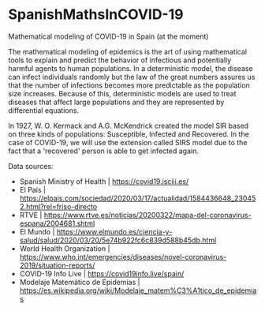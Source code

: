 # SpanishMathsInCOVID-19
Mathematical modeling of COVID-19 in Spain (at the moment)

The mathematical modeling of epidemics is the art of using mathematical tools to explain and predict the behavior of infectious and potentially harmful agents to human populations. In a deterministic model, the disease can infect individuals randomly but the law of the great numbers assures us that the number of infections becomes more predictable as the population size increases. Because of this, deterministic models are used to treat diseases that affect large populations and they are represented by differential equations.

In 1927, W. O. Kermack and A.G. McKendrick created the model SIR based on three kinds of populations: Susceptible, Infected and Recovered. In the case of COVID-19, we will use the extension called SIRS model due to the fact that a 'recovered' person is able to get infected again.

Data sources:

- Spanish Ministry of Health | https://covid19.isciii.es/
- El País | https://elpais.com/sociedad/2020/03/17/actualidad/1584436648_230452.html?rel=friso-directo
- RTVE | https://www.rtve.es/noticias/20200322/mapa-del-coronavirus-espana/2004681.shtml
- El Mundo | https://www.elmundo.es/ciencia-y-salud/salud/2020/03/20/5e74b922fc6c839d588b45db.html
- World Health Organization | https://www.who.int/emergencies/diseases/novel-coronavirus-2019/situation-reports/
- COVID-19 Info Live | https://covid19info.live/spain/
- Modelaje Matemático de Epidemias | https://es.wikipedia.org/wiki/Modelaje_matem%C3%A1tico_de_epidemias
